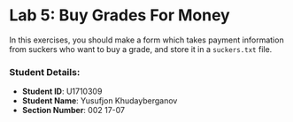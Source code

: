 # Lab 5: Buy Grades For Money

In this exercises, you should make a form which takes payment information from suckers who want to buy a grade, and store it in a `suckers.txt` file.


### Student Details:

- **Student ID**: U1710309
- **Student Name**: Yusufjon Khudayberganov
- **Section Number**: 002 17-07
